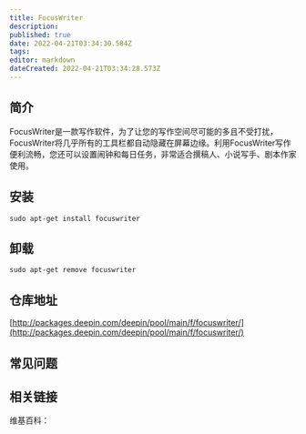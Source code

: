 ```yaml
---
title: FocusWriter
description: 
published: true
date: 2022-04-21T03:34:30.584Z
tags: 
editor: markdown
dateCreated: 2022-04-21T03:34:28.573Z
---
```


## 简介

FocusWriter是一款写作软件，为了让您的写作空间尽可能的多且不受打扰，FocusWriter将几乎所有的工具栏都自动隐藏在屏幕边缘。利用FocusWriter写作便利流畅，您还可以设置闹钟和每日任务，非常适合撰稿人、小说写手、剧本作家使用。

## 安装

`sudo apt-get install focuswriter`

## 卸载

`sudo apt-get remove focuswriter`

## 仓库地址

[http://packages.deepin.com/deepin/pool/main/f/focuswriter/](http://packages.deepin.com/deepin/pool/main/f/focuswriter/)


## 常见问题


## 相关链接

维基百科：